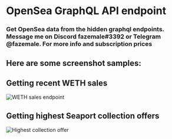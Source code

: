 # OpenSea GraphQL API endpoint
### Get OpenSea data from the hidden graphql endpoints. Message me on Discord fazemale#3392 or Telegram @fazemale. For more info and subscription prices

## Here are some screenshot samples:

## Getting recent WETH sales
![WETH sales endpoint](https://i.ibb.co/kBmFmnt/Screenshot-2022-06-25-104659.png)

## Getting highest Seaport collection offers
![Highest collection offer](https://i.ibb.co/pKzPp6X/Screenshot-2022-06-25-104950.png)
